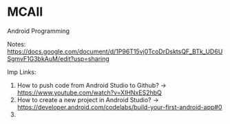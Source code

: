 # MCAII

Android Programming

Notes: https://docs.google.com/document/d/1P96T15vj0TcoDrDsktsQF_BTk_UD6USgmvF1G3bkAuM/edit?usp=sharing


Imp Links:
1) How to push code from Android Studio to Github?
-> https://www.youtube.com/watch?v=XIHNxES2hbQ
2) How to create a new project in Android Studio?
-> https://developer.android.com/codelabs/build-your-first-android-app#0
3) 
